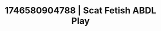 ---
categories:
- Kinky dreams
- AI-generated
- Full-body chills
- Kinky fairytales
- Erotic gaze
- ASMR
- Whispers of pleasure
- Cosplay
image: /assets/images/1746580904788.jpg
layout: post
seo:
  description: Featured content with high-quality Scat Fetish, ABDL Play. HD images
    available.
  keywords: Scat Fetish, ABDL Play
  og_image: /assets/images/1746580904788.jpg
  schema_type: VisualArtwork
tags:
- ABDL Play
- '#1746580904788'
- Scat Fetish
title: 1746580904788 | Scat Fetish ABDL Play
---